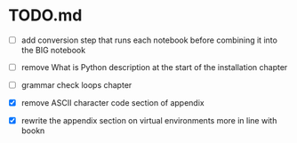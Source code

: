 # TODO.md

- [ ] add conversion step that runs each notebook before combining it into the BIG notebook

- [ ] remove What is Python description at the start of the installation chapter

- [ ] grammar check loops chapter

- [x] remove ASCII character code section of appendix

- [x] rewrite the appendix section on virtual environments more in line with bookn


